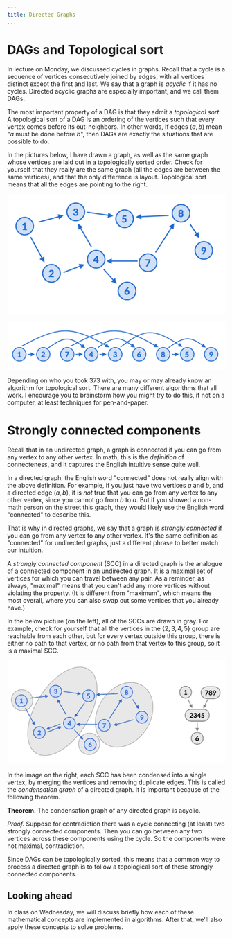 ```yaml
---
title: Directed Graphs
...
```


# DAGs and Topological sort

In lecture on Monday, we discussed cycles in graphs. Recall that a cycle is a sequence of vertices consecutively joined by edges, with all vertices distinct except the first and last. We say that a graph is *acyclic* if it has no cycles. Directed acyclic graphs are especially important, and we call them DAGs. 

The most important property of a DAG is that they admit a *topological sort*. A topological sort of a DAG is an ordering of the vertices such that every vertex comes before its out-neighbors. In other words, if edges $(a, b)$ mean "$a$ must be done before $b$", then DAGs are exactly the situations that are possible to do.

In the pictures below, I have drawn a graph, as well as the same graph whose vertices are laid out in a topologically sorted order. Check for yourself that they really are the same graph (all the edges are between the same vertices), and that the only difference is layout. Topological sort means that all the edges are pointing to the right.

![A directed graph with no cycles](./tps-1.png)

![A topological sort of the graph](./tps-2.png)

Depending on who you took 373 with, you may or may already know an algorithm for topological sort. There are many different algorithms that all work. I encourage you to brainstorm how you might try to do this, if not on a computer, at least techniques for pen-and-paper. 

# Strongly connected components

Recall that in an undirected graph, a graph is connected if you can go from any vertex to any other vertex. In math, this is the *definition* of connecteness, and it captures the English intuitive sense quite well.

In a directed graph, the English word "connected" does not really align with the above definition. For example, if you just have two vertices $a$ and $b$, and a directed edge $(a, b)$, it is *not* true that you can go from any vertex to any other vertex, since you cannot go from $b$ to $a$. But if you showed a non-math person on the street this graph, they would likely use the English word "connected" to describe this.

That is why in directed graphs, we say that a graph is *strongly connected* if you can go from any vertex to any other vertex. It's the same definition as "connected" for undirected graphs, just a different phrase to better match our intuition. 

A *strongly connected component* (SCC) in a directed graph is the analogue of a connected component in an undirected graph. It is a maximal set of vertices for which you can travel between any pair. As a reminder, as always, "maximal" means that you can't add any more vertices without violating the property. (It is different from "maximum", which means the most overall, where you can also swap out some vertices that you already have.)

In the below picture (on the left), all of the SCCs are drawn in gray. For example, check for yourself that all the vertices in the $\{2, 3, 4, 5\}$ group are reachable from each other, but for every vertex outside this group, there is either no path to that vertex, or no path from that vertex to this group, so it is a maximal SCC.

![Example of strongly connected components](./scc.png)

In the image on the right, each SCC has been condensed into a single vertex, by merging the vertices and removing duplicate edges. This is called the *condensation graph* of a directed graph. It is important because of the following theorem.

**Theorem.** The condensation graph of any directed graph is acyclic.

*Proof.* Suppose for contradiction there was a cycle connecting (at least) two strongly connected components. Then you can go between any two vertices across these components using the cycle. So the components were not maximal, contradiction.

Since DAGs can be topologically sorted, this means that a common way to process a directed graph is to follow a topological sort of these strongly connected components.

## Looking ahead

In class on Wednesday, we will discuss briefly how each of these mathematical concepts are implemented in algorithms. After that, we'll also apply these concepts to solve problems.